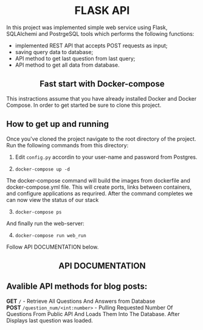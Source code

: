 <h1 align='center'>FLASK API</h1>
<p> In this project was implemented simple web service using Flask, SQLAlchemi and PostrgeSQL tools which performs the following functions: </p>
<ul>
  <li>implemented REST API that accepts POST requests as input;</li>
  <li>saving query data to database;</li>
  <li>API method to get last question from last query;</li>
  <li>API method to get all data from database.</li>
</ul>
<h2 align='center'>Fast start with Docker-compose</h2>
This instractions assume that you have already installed Docker and Docker Compose.
In order to get started be sure to clone this project.

## How to get up and running
Once you've cloned the project navigate to the root directory of the project. Run the following commands from this directory:

1. Edit ` config.py ` accordin to your user-name and password from Postgres.

2. ` docker-compose up -d `

The docker-compose command will build the images from dockerfile and docker-compose.yml file. This will create ports, links between containers, and configure applications as requrired. After the command completes we can now view the status of our stack

3. ` docker-compose ps `

And finally run the web-server:

4. ` docker-compose run web_run `

Follow API DOCUMENTATION below.

<h2 align='center'>API DOCUMENTATION<h2>

## Avalible API methods for blog posts:

**GET** ` / ` - Retrieve All Questions And Answers from Database
 <br>
**POST** ` /question_num/<int:number> ` - Pulling Requested Number Of Questions From Public API And Loads Them Into The Database. After Displays last question was loaded.
 <br>